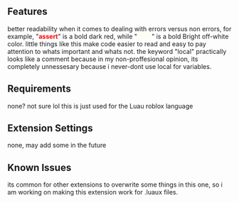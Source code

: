 
## Features

better readability when it comes to dealing with errors versus non errors, for example, "<span style="color:red">**assert**</span>" is a bold dark red, while "<span style="color:lightyellow">**Print**</span>" is a bold Bright off-white color. little things like this make code easier to read and easy to pay attention to whats important and whats not. the keyword "local" practically looks like a comment because in my non-proffesional opinion, its completely unnessesary because i never-dont use local for variables.

## Requirements

none? not sure lol this is just used for the Luau roblox language

## Extension Settings
none, may add some in the future
## Known Issues
its common for other extensions to overwrite some things in this one, so i am working on making this extension work for .luaux files.
<!-- ## Release Notes -->

<!-- ### 1.0.0

Initial release of ...

### 1.0.1

Fixed issue #.

### 1.1.0

Added features X, Y, and Z. -->

